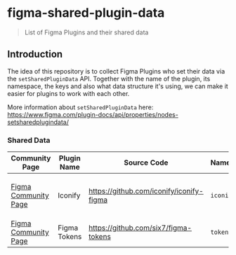 # figma-shared-plugin-data
> List of Figma Plugins and their shared data

## Introduction

The idea of this repository is to collect Figma Plugins who set their data via the `setSharedPluginData` API. Together with the name of the plugin, its namespace, the keys and also what data structure it's using, we can make it easier for plugins to work with each other.

More information about `setSharedPluginData` here: https://www.figma.com/plugin-docs/api/properties/nodes-setsharedplugindata/

### Shared Data

| Community Page | Plugin Name | Source Code | Namespace | Key | Structure of value | Set on Node Type |
|-------------------------------------------------------------------|-------------|------------------------------------------|-----------|-------|-------------------------------------|---|
| [Figma Community Page](https://www.figma.com/community/plugin/735098390272716381/Iconify) | Iconify     | https://github.com/iconify/iconify-figma | `iconify`   | `props` | JSON string with `name`, `color` and `props` | `FrameNode` |
| [Figma Community Page](https://www.figma.com/community/plugin/843461159747178978/Figma-Tokens) | Figma Tokens     | https://github.com/six7/figma-tokens | `tokens`   | `values` | JSON string as [`TokenData`](https://github.com/six7/figma-tokens/blob/f5a690244a05542b825b456a81703af412fa773a/src/app/components/TokenData.tsx) | Root `DocumentNode` |
